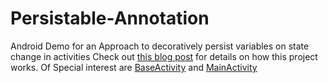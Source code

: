 # Persistable-Annotation
Android Demo for an Approach to decoratively persist variables on state change in activities
Check out [this blog post](http://bitvbit.blogspot.com/2016/06/declarative-state-management-in-android.html) for details on how this project works.
Of Special interest are [BaseActivity](https://github.com/Fbalashov/Persistable-Annotation/blob/master/app/src/main/java/com/fbalashov/persistableannotations/BaseActivity.java) and [MainActivity](https://github.com/Fbalashov/Persistable-Annotation/blob/master/app/src/main/java/com/fbalashov/persistableannotations/MainActivity.java)
